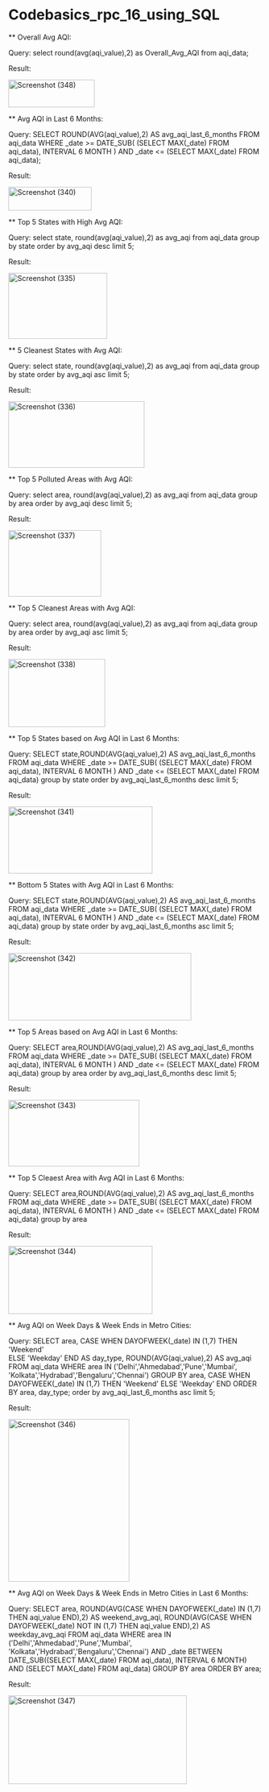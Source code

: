 # Codebasics_rpc_16_using_SQL
** Overall Avg AQI:

Query: select round(avg(aqi_value),2) as Overall_Avg_AQI from aqi_data;

Result: 

<img width="171" height="55" alt="Screenshot (348)" src="https://github.com/user-attachments/assets/946a40d7-600f-4043-90bd-2658eea12ed8" />


** Avg AQI in Last 6 Months:

Query: SELECT 
    ROUND(AVG(aqi_value),2) AS avg_aqi_last_6_months
FROM aqi_data
WHERE _date >= DATE_SUB(
                    (SELECT MAX(_date) FROM aqi_data), 
                    INTERVAL 6 MONTH
                  )
  AND _date <= (SELECT MAX(_date) FROM aqi_data);

  Result:
  
<img width="165" height="47" alt="Screenshot (340)" src="https://github.com/user-attachments/assets/e7e900b8-d808-4c38-8080-ef6d8849ec25" />


** Top 5 States with High Avg AQI:

Query: select state, round(avg(aqi_value),2) as avg_aqi from aqi_data
group by state
order by avg_aqi desc
limit 5;

Result:

<img width="196" height="131" alt="Screenshot (335)" src="https://github.com/user-attachments/assets/7cc3e0d2-c239-47d8-9a6b-405fe3933e70" />


** 5 Cleanest States with Avg AQI:

Query: select state, round(avg(aqi_value),2) as avg_aqi from aqi_data
group by state
order by avg_aqi asc
limit 5;

Result:

<img width="270" height="132" alt="Screenshot (336)" src="https://github.com/user-attachments/assets/1a985457-3364-4a39-bf00-ac06a223b9c0" />


** Top 5 Polluted Areas with Avg AQI:

Query: select area, round(avg(aqi_value),2) as avg_aqi from aqi_data
group by area
order by avg_aqi desc
limit 5;

Result:

<img width="184" height="132" alt="Screenshot (337)" src="https://github.com/user-attachments/assets/af58401a-ac78-4dce-bda0-eec7bc1b4530" />

** Top 5 Cleanest Areas with Avg AQI:

Query: select area, round(avg(aqi_value),2) as avg_aqi from aqi_data
group by area
order by avg_aqi asc
limit 5;

Result:

<img width="192" height="135" alt="Screenshot (338)" src="https://github.com/user-attachments/assets/4f4b63be-4dbb-41e4-8528-1e0749d7afb2" />

** Top 5 States based on Avg AQI in Last 6 Months:

Query: SELECT 
    state,ROUND(AVG(aqi_value),2) AS avg_aqi_last_6_months
FROM aqi_data
WHERE _date >= DATE_SUB(
                    (SELECT MAX(_date) FROM aqi_data), 
                    INTERVAL 6 MONTH
                  )
  AND _date <= (SELECT MAX(_date) FROM aqi_data)
  group by state
  order by avg_aqi_last_6_months desc
  limit 5;

  Result:

  <img width="286" height="133" alt="Screenshot (341)" src="https://github.com/user-attachments/assets/59ff85bd-6d31-4fe1-b123-805de865c828" />


  ** Bottom 5 States with Avg AQI in Last 6 Months:

  Query: SELECT 
    state,ROUND(AVG(aqi_value),2) AS avg_aqi_last_6_months
FROM aqi_data
WHERE _date >= DATE_SUB(
                    (SELECT MAX(_date) FROM aqi_data), 
                    INTERVAL 6 MONTH
                  )
  AND _date <= (SELECT MAX(_date) FROM aqi_data)
  group by state
  order by avg_aqi_last_6_months asc
  limit 5;

Result:

<img width="363" height="134" alt="Screenshot (342)" src="https://github.com/user-attachments/assets/dcfdfc49-cfad-457a-84c4-fcec70f9406a" />

** Top 5 Areas based on Avg AQI in Last 6 Months:

Query: SELECT 
    area,ROUND(AVG(aqi_value),2) AS avg_aqi_last_6_months
FROM aqi_data
WHERE _date >= DATE_SUB(
                    (SELECT MAX(_date) FROM aqi_data), 
                    INTERVAL 6 MONTH
                  )
  AND _date <= (SELECT MAX(_date) FROM aqi_data)
  group by area
  order by avg_aqi_last_6_months desc
  limit 5;

Result:

<img width="260" height="132" alt="Screenshot (343)" src="https://github.com/user-attachments/assets/479aae5e-90ef-48c4-80bd-c5a7ac91bcf9" />


** Top 5 Cleaest Area with Avg AQI in Last 6 Months:

Query: SELECT 
    area,ROUND(AVG(aqi_value),2) AS avg_aqi_last_6_months
FROM aqi_data
WHERE _date >= DATE_SUB(
                    (SELECT MAX(_date) FROM aqi_data), 
                    INTERVAL 6 MONTH
                  )
  AND _date <= (SELECT MAX(_date) FROM aqi_data)
  group by area


Result:

<img width="286" height="135" alt="Screenshot (344)" src="https://github.com/user-attachments/assets/5eca8ade-948f-41fa-9664-681420724d9e" />

** Avg AQI on Week Days & Week Ends in Metro Cities:

  Query: SELECT 
    area,
    CASE 
        WHEN DAYOFWEEK(_date) IN (1,7) THEN 'Weekend'   
        ELSE 'Weekday'
    END AS day_type,
    ROUND(AVG(aqi_value),2) AS avg_aqi
FROM aqi_data
WHERE area IN ('Delhi','Ahmedabad','Pune','Mumbai',
               'Kolkata','Hydrabad','Bengaluru','Chennai')
GROUP BY area,
         CASE 
            WHEN DAYOFWEEK(_date) IN (1,7) THEN 'Weekend'
            ELSE 'Weekday'
         END
ORDER BY area, day_type;
  order by avg_aqi_last_6_months asc
  limit 5;

  Result:

  
<img width="240" height="323" alt="Screenshot (346)" src="https://github.com/user-attachments/assets/9f9a9aee-28de-4263-b55f-74c3033d8217" />

** Avg AQI on Week Days & Week Ends in Metro Cities in Last 6 Months:

Query: SELECT 
    area,
    ROUND(AVG(CASE WHEN DAYOFWEEK(_date) IN (1,7) THEN aqi_value END),2) AS weekend_avg_aqi,
    ROUND(AVG(CASE WHEN DAYOFWEEK(_date) NOT IN (1,7) THEN aqi_value END),2) AS weekday_avg_aqi
FROM aqi_data
WHERE area IN ('Delhi','Ahmedabad','Pune','Mumbai',
               'Kolkata','Hydrabad','Bengaluru','Chennai')
  AND _date BETWEEN DATE_SUB((SELECT MAX(_date) FROM aqi_data), INTERVAL 6 MONTH)
               AND (SELECT MAX(_date) FROM aqi_data)
GROUP BY area
ORDER BY area;

Result:

<img width="354" height="176" alt="Screenshot (347)" src="https://github.com/user-attachments/assets/dad05025-532f-4069-8b06-25d0a2e7c512" />

